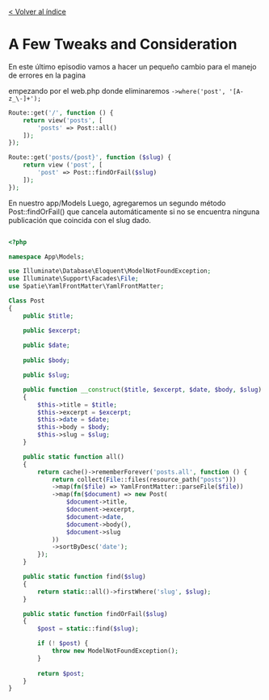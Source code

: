 [< Volver al índice](/docs/readme.md)

# A Few Tweaks and Consideration

En este último episodio vamos a hacer un pequeño cambio para el manejo de errores en la pagina 


empezando por el web.php donde eliminaremos `->where('post', '[A-z_\-]+');`

```php
Route::get('/', function () {
    return view('posts', [
        'posts' => Post::all()
    ]);
});

Route::get('posts/{post}', function ($slug) {
    return view ('post', [
        'post' => Post::findOrFail($slug)
    ]);
});
```

En nuestro app/Models Luego, agregaremos un segundo método Post::findOrFail() 
que cancela automáticamente si no se encuentra ninguna publicación que coincida con el slug dado.

```php

<?php

namespace App\Models;

use Illuminate\Database\Eloquent\ModelNotFoundException;
use Illuminate\Support\Facades\File;
use Spatie\YamlFrontMatter\YamlFrontMatter;

Class Post
{
    public $title;

    public $excerpt;
    
    public $date;
    
    public $body;

    public $slug;

    public function __construct($title, $excerpt, $date, $body, $slug)
    {
        $this->title = $title;
        $this->excerpt = $excerpt;
        $this->date = $date;
        $this->body = $body;
        $this->slug = $slug;
    }

    public static function all()
    {
        return cache()->rememberForever('posts.all', function () {
            return collect(File::files(resource_path("posts")))
            ->map(fn($file) => YamlFrontMatter::parseFile($file))
            ->map(fn($document) => new Post(
                $document->title,
                $document->excerpt,
                $document->date,
                $document->body(),
                $document->slug
            ))
            ->sortByDesc('date');
        });
    }

    public static function find($slug)
    {
        return static::all()->firstWhere('slug', $slug);
    }

    public static function findOrFail($slug)
    {
        $post = static::find($slug);

        if (! $post) {
            throw new ModelNotFoundException();
        }
        
        return $post;
    }
}
```
